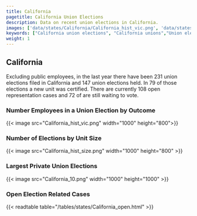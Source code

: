 ```yaml
---
title: California
pagetitle: California Union Elections
description: Data on recent union elections in California.
images: ['data/states/California/California_hist_vic.png', 'data/states/California/California_hist_size.png', 'data/states/California/California_10.png']
keywords: ["California union elections", "California unions","Union elections"]
weight: 1
---
```

##  California

Excluding public employees, in the last year there have been 231 union elections filed in California and 147 union elections held. In 79 of those elections a new unit was certified. There are currently 108 open representation cases and 72 of are still waiting to vote.

### Number Employees in a Union Election by Outcome
{{< image src="California_hist_vic.png" width="1000" height="800">}}

### Number of Elections by Unit Size
{{< image src="California_hist_size.png" width="1000" height="800" >}}

### Largest Private Union Elections
{{< image src="California_10.png" width="1000" height="1000"  >}}

### Open Election Related Cases
{{< readtable table="/tables/states/California_open.html" >}}


